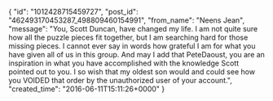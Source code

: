  {
   "id": "1012428715459727",
   "post_id": "462493170453287_498809460154991",
   "from_name": "Neens Jean",
   "message": "You, Scott Duncan, have changed my life.  I am not quite sure how all the puzzle pieces fit together, but I am searching hard for those missing pieces.  I cannot ever say in words how grateful I am for what you have given all of us in this group.  And may I add that PeteDaoust, you are an inspiration in what you have accomplished with the knowledge Scott pointed out to you.  I so wish that my oldest son would and could see how you VOIDED that order by the unauthorized user of your account.",
   "created_time": "2016-06-11T15:11:26+0000"
 }
